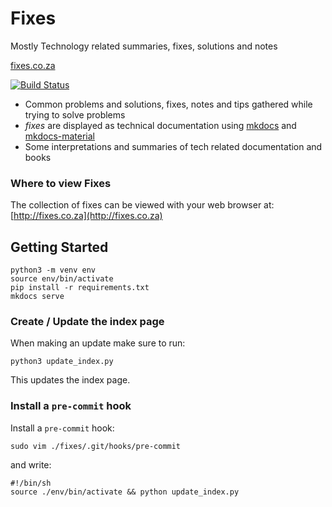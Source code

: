 # Fixes

Mostly Technology related summaries, fixes, solutions and notes

[fixes.co.za](http://fixes.co.za)

[![Build Status](http://37.139.28.74:8080/buildStatus/icon?job=fixes+mkdocs)](http://37.139.28.74:8080/job/fixes%20mkdocs/)

* Common problems and solutions, fixes, notes and tips gathered while trying to solve problems
* _fixes_ are displayed as technical documentation using [mkdocs](https://www.mkdocs.org/) and [mkdocs-material](https://squidfunk.github.io/mkdocs-material/)
* Some interpretations and summaries of tech related documentation and books

### Where to view Fixes

The collection of fixes can be viewed with your web browser at: [http://fixes.co.za](http://fixes.co.za)

## Getting Started

    python3 -m venv env
    source env/bin/activate
    pip install -r requirements.txt
    mkdocs serve

### Create / Update the index page

When making an update make sure to run:

    python3 update_index.py

This updates the index page.

### Install a `pre-commit` hook

Install a `pre-commit` hook:

    sudo vim ./fixes/.git/hooks/pre-commit

and write:

    #!/bin/sh
    source ./env/bin/activate && python update_index.py
